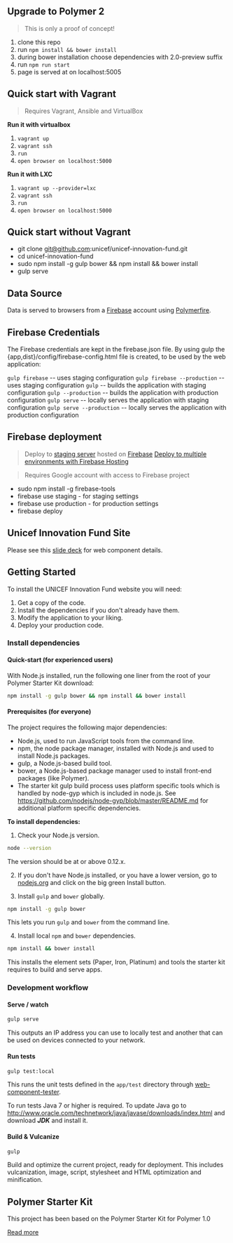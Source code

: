 
## Upgrade to Polymer 2
> This is only a proof of concept!

1. clone this repo
2. run `npm install && bower install`
3. during bower installation choose dependencies with 2.0-preview suffix
3. run `npm run start`
4. page is served at on localhost:5005

## Quick start with Vagrant
> Requires Vagrant, Ansible and VirtualBox

**Run it with virtualbox**

1. `vagrant up`
2. `vagrant ssh`
3. `run`
4. `open browser on localhost:5000`

**Run it with LXC**

1. `vagrant up --provider=lxc`
2. `vagrant ssh`
3. `run`
4. `open browser on localhost:5000`

## Quick start without Vagrant
- git clone git@github.com:unicef/unicef-innovation-fund.git
- cd unicef-innovation-fund
- sudo npm install -g gulp bower && npm install && bower install
- gulp serve

## Data Source
Data is served to browsers from a [Firebase](firebase.google.com)  account using [Polymerfire](https://github.com/firebase/polymerfire).

## Firebase Credentials
The Firebase credentials are kept in the firebase.json file. By using gulp the {app,dist}/config/firebase-config.html file is created, to be used by the web application:

`gulp firebase` -- uses staging configuration
`gulp firebase --production` -- uses staging configuration
`gulp` -- builds the application with staging configuration
`gulp --production` -- builds the application with production configuration
`gulp serve` -- locally serves the application with staging configuration
`gulp serve --production` -- locally serves the application with production configuration

## Firebase deployment
> Deploy to [staging server](https://innovation-fund2.firebaseapp.com/) hosted on [Firebase](firebase.google.com)
> [Deploy to multiple environments with Firebase Hosting](https://firebase.googleblog.com/2016/07/deploy-to-multiple-environments-with.html)

> Requires Google account with access to Firebase project

- sudo npm install -g firebase-tools
- firebase use staging - for staging settings
- firebase use production - for production settings
- firebase deploy


## Unicef Innovation Fund Site

Please see this [slide deck](https://docs.google.com/presentation/d/1HbaZBWy66uNeN2QR21K9LZ1WvLyM8hGFpEEAK4GxuS0/edit#slide=id.g1364efe171_0_1) for web component details.

## Getting Started

To install the UNICEF Innovation Fund website you will need:

1. Get a copy of the code.
2. Install the dependencies if you don't already have them.
3. Modify the application to your liking.
4. Deploy your production code.

### Install dependencies

#### Quick-start (for experienced users)

With Node.js installed, run the following one liner from the root of your Polymer Starter Kit download:

```sh
npm install -g gulp bower && npm install && bower install
```

#### Prerequisites (for everyone)

The project requires the following major dependencies:

- Node.js, used to run JavaScript tools from the command line.
- npm, the node package manager, installed with Node.js and used to install Node.js packages.
- gulp, a Node.js-based build tool.
- bower, a Node.js-based package manager used to install front-end packages (like Polymer).
- The starter kit gulp build process uses platform specific tools which is handled by node-gyp which is included in node.js. See https://github.com/nodejs/node-gyp/blob/master/README.md for additional platform specific dependencies.

**To install dependencies:**

1)  Check your Node.js version.

```sh
node --version
```

The version should be at or above 0.12.x.

2)  If you don't have Node.js installed, or you have a lower version, go to [nodejs.org](https://nodejs.org) and click on the big green Install button.

3)  Install `gulp` and `bower` globally.

```sh
npm install -g gulp bower
```

This lets you run `gulp` and `bower` from the command line.

4)  Install local `npm` and `bower` dependencies.

```sh
npm install && bower install
```

This installs the element sets (Paper, Iron, Platinum) and tools the starter kit requires to build and serve apps.

### Development workflow

#### Serve / watch

```sh
gulp serve
```

This outputs an IP address you can use to locally test and another that can be used on devices connected to your network.

#### Run tests

```sh
gulp test:local
```

This runs the unit tests defined in the `app/test` directory through [web-component-tester](https://github.com/Polymer/web-component-tester).

To run tests Java 7 or higher is required. To update Java go to http://www.oracle.com/technetwork/java/javase/downloads/index.html and download ***JDK*** and install it.

#### Build & Vulcanize

```sh
gulp
```

Build and optimize the current project, ready for deployment. This includes vulcanization, image, script, stylesheet and HTML optimization and minification.

## Polymer Starter Kit

This project has been based on the Polymer Starter Kit for Polymer 1.0

[Read more](https://github.com/PolymerElements/polymer-starter-kit)
